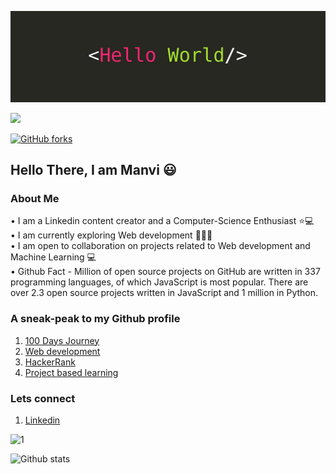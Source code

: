 <!--Added a hello world images on top of readme -->

![](https://github.com/manvi0308/manvi0308/blob/main/img.jpeg)

![](https://komarev.com/ghpvc/?username=manvi0308)

[![GitHub forks](https://img.shields.io/github/forks/Naereen/StrapDown.js.svg?style=social&label=Fork&maxAge=2592000)](https://GitHub.com/manvi0308/100DaysOfAlgo/network/)


<h2 align='left'>Hello There, I am Manvi 😃</h2>


### About Me <br>

• I am a Linkedin content creator and a Computer-Science Enthusiast ⭐💻 <br>
• I am currently exploring Web development 👩🏻‍💻<br>
• I am open to collaboration on projects related to Web development and Machine Learning 💻<br>
• Github Fact - Million of open source projects on GitHub are written in 337 programming languages, of which JavaScript is most popular. There are over 2.3 open source projects written in JavaScript and 1 million in Python.






### A sneak-peak to my Github profile  <br>
1) [100 Days Journey](https://github.com/manvi0308/100DaysOfAlgo) <br>
2) [Web development](https://github.com/manvi0308/Web-development-Practice)<br>
3) [HackerRank](https://github.com/manvi0308/100DaysOfAlgo/tree/master/HackerRank%20Solutions)
4) [Project based learning](https://github.com/manvi0308/Project-Based-Learning)

### Lets connect

1) [Linkedin](https://www.linkedin.com/in/manvi-chaddha-55bb5b18b) <br>


![1](https://github-readme-stats.vercel.app/api/top-langs/?username=manvi0308&theme=blue-green)

![Github stats](https://github-readme-stats.vercel.app/api?username=manvi0308)
